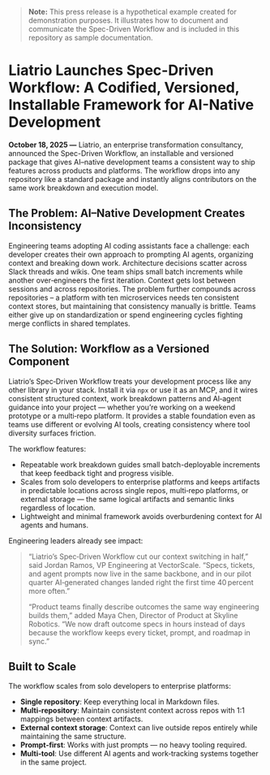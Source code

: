 > **Note:** This press release is a hypothetical example created for demonstration purposes. It illustrates how to document and communicate the Spec-Driven Workflow and is included in this repository as sample documentation.
# Liatrio Launches Spec-Driven Workflow: A Codified, Versioned, Installable Framework for AI-Native Development

**October 18, 2025 —** Liatrio, an enterprise transformation consultancy, announced the Spec-Driven Workflow, an installable and versioned package that gives AI–native development teams a consistent way to ship features across products and platforms. The workflow drops into any repository like a standard package and instantly aligns contributors on the same work breakdown and execution model.

## The Problem: AI–Native Development Creates Inconsistency

Engineering teams adopting AI coding assistants face a challenge: each developer creates their own approach to prompting AI agents, organizing context and breaking down work. Architecture decisions scatter across Slack threads and wikis. One team ships small batch increments while another over‑engineers the first iteration. Context gets lost between sessions and across repositories. The problem further compounds across repositories – a platform with ten microservices needs ten consistent context stores, but maintaining that consistency manually is brittle. Teams either give up on standardization or spend engineering cycles fighting merge conflicts in shared templates.

## The Solution: Workflow as a Versioned Component

Liatrio’s Spec‑Driven Workflow treats your development process like any other library in your stack. Install it via `npx` or use it as an MCP, and it wires consistent structured context, work breakdown patterns and AI‑agent guidance into your project — whether you’re working on a weekend prototype or a multi‑repo platform. It provides a stable foundation even as teams use different or evolving AI tools, creating consistency where tool diversity surfaces friction.

The workflow features:

- Repeatable work breakdown guides small batch-deployable increments that keep feedback tight and progress visible.
- Scales from solo developers to enterprise platforms and keeps artifacts in predictable locations across single repos, multi‑repo platforms, or external storage — the same logical artifacts and semantic links regardless of location.
- Lightweight and minimal framework avoids overburdening context for AI agents and humans.

Engineering leaders already see impact:

> “Liatrio’s Spec‑Driven Workflow cut our context switching in half,” said Jordan Ramos, VP Engineering at VectorScale. “Specs, tickets, and agent prompts now live in the same backbone, and in our pilot quarter AI‑generated changes landed right the first time 40 percent more often.”
>
> “Product teams finally describe outcomes the same way engineering builds them,” added Maya Chen, Director of Product at Skyline Robotics. “We now draft outcome specs in hours instead of days because the workflow keeps every ticket, prompt, and roadmap in sync.”

## Built to Scale

The workflow scales from solo developers to enterprise platforms:

- **Single repository**: Keep everything local in Markdown files.
- **Multi‑repository**: Maintain consistent context across repos with 1:1 mappings between context artifacts.
- **External context storage**: Context can live outside repos entirely while maintaining the same structure.
- **Prompt‑first**: Works with just prompts — no heavy tooling required.
- **Multi‑tool**: Use different AI agents and work‑tracking systems together in the same project.
